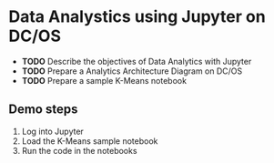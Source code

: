 # Data Analystics using Jupyter on DC/OS

* **TODO** Describe the objectives of Data Analytics with Jupyter
* **TODO** Prepare a Analytics Architecture Diagram on DC/OS
* **TODO** Prepare a sample K-Means notebook

## Demo steps
1. Log into Jupyter
2. Load the K-Means sample notebook
3. Run the code in the notebooks